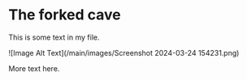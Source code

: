 # The forked cave

This is some text in my file.

![Image Alt Text](/main/images/Screenshot 2024-03-24 154231.png)

More text here.
